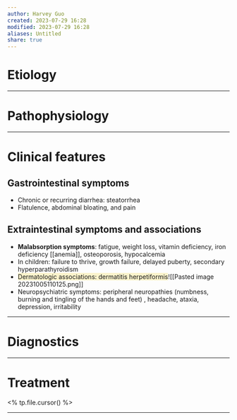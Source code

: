 ```yaml
---
author: Harvey Guo
created: 2023-07-29 16:28
modified: 2023-07-29 16:28
aliases: Untitled
share: true
---
```

# Etiology


---
# Pathophysiology


---
# Clinical features
## Gastrointestinal symptoms
- Chronic or recurring diarrhea: steatorrhea
- Flatulence, abdominal bloating, and pain
## Extraintestinal symptoms and associations
- **Malabsorption symptoms**: fatigue, weight loss, vitamin deficiency, iron deficiency [[anemia]], osteoporosis, hypocalcemia
- In children: failure to thrive, growth failure, delayed puberty, secondary hyperparathyroidism
- <span style="background:rgba(240, 200, 0, 0.2)">Dermatologic associations: dermatitis herpetiformis</span>![[Pasted image 20231005110125.png]]
- Neuropsychiatric symptoms: peripheral neuropathies (numbness, burning and tingling of the hands and feet) , headache, ataxia, depression, irritability

---
# Diagnostics


---
# Treatment
<% tp.file.cursor() %>

---
